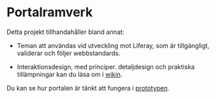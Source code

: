 # Portalramverk #

Detta projekt tillhandahåller bland annat:
  * Teman att användas vid utveckling mot Liferay, som är tillgängligt, validerar och följer webbstandards.

  * Interaktionsdesign, med principer. detaljdesign och praktiska tillämpningar kan du läsa om i [wikin](http://code.google.com/p/oppna-program-portalramverk/wiki/InteraktionsdesignDetaljdesign).

Du kan se hur portalen är tänkt att fungera i [prototypen](http://vgr-portalramverk.dev.netrelations.se/).